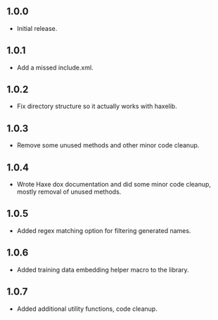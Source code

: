 ## 1.0.0
* Initial release.

## 1.0.1
* Add a missed include.xml.

## 1.0.2
* Fix directory structure so it actually works with haxelib.

## 1.0.3
* Remove some unused methods and other minor code cleanup.

## 1.0.4
* Wrote Haxe dox documentation and did some minor code cleanup, mostly removal of unused methods.

## 1.0.5
* Added regex matching option for filtering generated names.

## 1.0.6
* Added training data embedding helper macro to the library.

## 1.0.7
* Added additional utility functions, code cleanup.